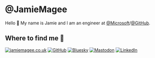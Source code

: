 # @JamieMagee

Hello 👋 My name is Jamie and I am an engineer at [@Microsoft](https://github.com/microsoft)/[@GitHub](https://github.com/github/).

## Where to find me 📍

[![jamiemagee.co.uk](https://img.shields.io/badge/jamiemagee.co.uk-%2375B5AA.svg?&style=for-the-badge)](https://jamiemagee.co.uk)
[![GitHub](https://img.shields.io/badge/GitHub-%2312100E.svg?&style=for-the-badge&logo=Github&logoColor=white)](https://github.com/JamieMagee)
[![Bluesky](https://img.shields.io/badge/Bluesky-%230285FF.svg?&style=for-the-badge&logo=Bluesky&logoColor=white)](https://bsky.app/profile/jamiemagee.bsky.social)
[![Mastodon](https://img.shields.io/badge/Mastodon-%236364FF.svg?&style=for-the-badge&logo=Mastodon&logoColor=white)](https://infosec.exchange/@JamieMagee)
[![LinkedIn](https://img.shields.io/badge/LinkedIn-%230077B5.svg?&style=for-the-badge&logo=linkedin&logoColor=white)](https://www.linkedin.com/in/jamiemagee1/)
